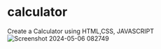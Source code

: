 # calculator
Create a Calculator using HTML,CSS, JAVASCRIPT
![Screenshot 2024-05-06 082749](https://github.com/Sudobash-anonymous/calculator/assets/110729263/d2deaa11-c1ca-4341-a33d-e4657b1ad28c)
